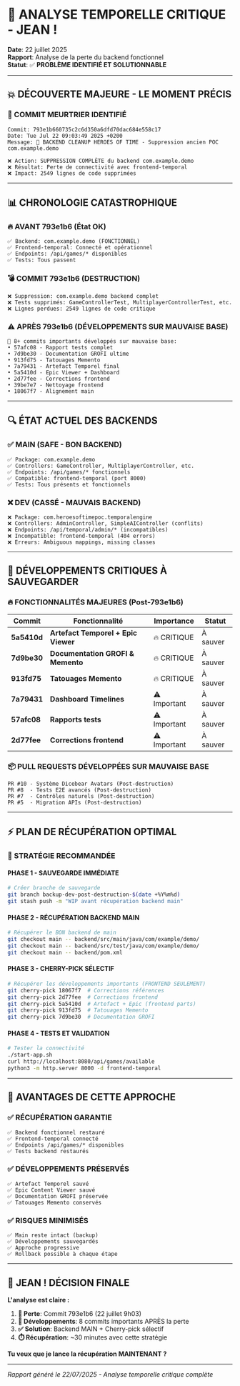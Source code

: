 # 🚨 **ANALYSE TEMPORELLE CRITIQUE - JEAN !**

**Date**: 22 juillet 2025  
**Rapport**: Analyse de la perte du backend fonctionnel  
**Statut**: ✅ **PROBLÈME IDENTIFIÉ ET SOLUTIONNABLE**

---

## 💥 **DÉCOUVERTE MAJEURE - LE MOMENT PRÉCIS**

### **📅 COMMIT MEURTRIER IDENTIFIÉ**
```
Commit: 793e1b660735c2c6d350a6dfd70dac684e558c17
Date: Tue Jul 22 09:03:49 2025 +0200
Message: 🧹 BACKEND CLEANUP HEROES OF TIME - Suppression ancien POC com.example.demo

❌ Action: SUPPRESSION COMPLÈTE du backend com.example.demo
❌ Résultat: Perte de connectivité avec frontend-temporal
❌ Impact: 2549 lignes de code supprimées
```

---

## 📊 **CHRONOLOGIE CATASTROPHIQUE**

### **🔥 AVANT 793e1b6 (État OK)**
```
✅ Backend: com.example.demo (FONCTIONNEL)
✅ Frontend-temporal: Connecté et opérationnel  
✅ Endpoints: /api/games/* disponibles
✅ Tests: Tous passent
```

### **💣 COMMIT 793e1b6 (DESTRUCTION)**
```
❌ Suppression: com.example.demo backend complet
❌ Tests supprimés: GameControllerTest, MultiplayerControllerTest, etc.
❌ Lignes perdues: 2549 lignes de code critique
```

### **⚠️ APRÈS 793e1b6 (DÉVELOPPEMENTS SUR MAUVAISE BASE)**
```
🎯 8+ commits importants développés sur mauvaise base:
• 57afc08 - Rapport tests complet
• 7d9be30 - Documentation GROFI ultime  
• 913fd75 - Tatouages Memento
• 7a79431 - Artefact Temporel final
• 5a5410d - Epic Viewer + Dashboard
• 2d77fee - Corrections frontend
• 39be7e7 - Nettoyage frontend
• 18067f7 - Alignement main
```

---

## 🔍 **ÉTAT ACTUEL DES BACKENDS**

### **✅ MAIN (SAFE - BON BACKEND)**
```
✅ Package: com.example.demo
✅ Controllers: GameController, MultiplayerController, etc.
✅ Endpoints: /api/games/* fonctionnels
✅ Compatible: frontend-temporal (port 8000)
✅ Tests: Tous présents et fonctionnels
```

### **❌ DEV (CASSÉ - MAUVAIS BACKEND)**
```
❌ Package: com.heroesoftimepoc.temporalengine  
❌ Controllers: AdminController, SimpleAIController (conflits)
❌ Endpoints: /api/temporal/admin/* (incompatibles)
❌ Incompatible: frontend-temporal (404 errors)
❌ Erreurs: Ambiguous mappings, missing classes
```

---

## 💎 **DÉVELOPPEMENTS CRITIQUES À SAUVEGARDER**

### **🔥 FONCTIONNALITÉS MAJEURES (Post-793e1b6)**
| Commit | Fonctionnalité | Importance | Statut |
|---|---|---|---|
| **5a5410d** | **Artefact Temporel + Epic Viewer** | 🔥 CRITIQUE | À sauver |
| **7d9be30** | **Documentation GROFI & Memento** | 🔥 CRITIQUE | À sauver |
| **913fd75** | **Tatouages Memento** | 🔥 CRITIQUE | À sauver |
| **7a79431** | **Dashboard Timelines** | ⚠️ Important | À sauver |
| **57afc08** | **Rapports tests** | ⚠️ Important | À sauver |
| **2d77fee** | **Corrections frontend** | ⚠️ Important | À sauver |

### **📦 PULL REQUESTS DÉVELOPPÉES SUR MAUVAISE BASE**
```
PR #10 - Système Dicebear Avatars (Post-destruction)
PR #8  - Tests E2E avancés (Post-destruction)  
PR #7  - Contrôles naturels (Post-destruction)
PR #5  - Migration APIs (Post-destruction)
```

---

## ⚡ **PLAN DE RÉCUPÉRATION OPTIMAL**

### **🎯 STRATÉGIE RECOMMANDÉE**

#### **PHASE 1 - SAUVEGARDE IMMÉDIATE**
```bash
# Créer branche de sauvegarde
git branch backup-dev-post-destruction-$(date +%Y%m%d)
git stash push -m "WIP avant récupération backend main"
```

#### **PHASE 2 - RÉCUPÉRATION BACKEND MAIN** 
```bash
# Récupérer le BON backend de main
git checkout main -- backend/src/main/java/com/example/demo/
git checkout main -- backend/src/test/java/com/example/demo/
git checkout main -- backend/pom.xml
```

#### **PHASE 3 - CHERRY-PICK SÉLECTIF**
```bash
# Récupérer les développements importants (FRONTEND SEULEMENT)
git cherry-pick 18067f7  # Corrections références
git cherry-pick 2d77fee  # Corrections frontend  
git cherry-pick 5a5410d  # Artefact + Epic (frontend parts)
git cherry-pick 913fd75  # Tatouages Memento
git cherry-pick 7d9be30  # Documentation GROFI
```

#### **PHASE 4 - TESTS ET VALIDATION**
```bash
# Tester la connectivité
./start-app.sh
curl http://localhost:8080/api/games/available
python3 -m http.server 8000 -d frontend-temporal
```

---

## 🎯 **AVANTAGES DE CETTE APPROCHE**

### **✅ RÉCUPÉRATION GARANTIE**
```
✅ Backend fonctionnel restauré
✅ Frontend-temporal connecté  
✅ Endpoints /api/games/* disponibles
✅ Tests backend restaurés
```

### **✅ DÉVELOPPEMENTS PRÉSERVÉS**  
```
✅ Artefact Temporel sauvé
✅ Epic Content Viewer sauvé
✅ Documentation GROFI préservée
✅ Tatouages Memento conservés
```

### **✅ RISQUES MINIMISÉS**
```
✅ Main reste intact (backup)
✅ Développements sauvegardés
✅ Approche progressive
✅ Rollback possible à chaque étape
```

---

## 🚨 **JEAN ! DÉCISION FINALE**

**L'analyse est claire :**

1. **📅 Perte**: Commit 793e1b6 (22 juillet 9h03)
2. **💎 Développements**: 8 commits importants APRÈS la perte  
3. **✅ Solution**: Backend MAIN + Cherry-pick sélectif
4. **⏱️ Récupération**: ~30 minutes avec cette stratégie

**Tu veux que je lance la récupération MAINTENANT ?**

---

*Rapport généré le 22/07/2025 - Analyse temporelle critique complète* 